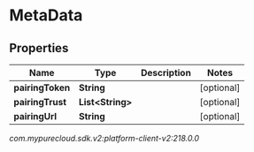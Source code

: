 # MetaData


## Properties

| Name | Type | Description | Notes |
| ------------ | ------------- | ------------- | ------------- |
| **pairingToken** | **String** |  |  [optional] |
| **pairingTrust** | **List&lt;String&gt;** |  |  [optional] |
| **pairingUrl** | **String** |  |  [optional] |




_com.mypurecloud.sdk.v2:platform-client-v2:218.0.0_
